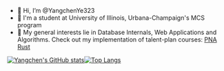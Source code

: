 - 👋 Hi, I’m @YangchenYe323
- 👀 I'm a student at University of Illinois, Urbana-Champaign's MCS program
- 🌱 My general interests lie in Database Internals, Web Applications and Algorithms. Check out my implementation of talent-plan courses: [PNA Rust](https://github.com/YangchenYe323/PNA-Rust)

[![Yangchen's GitHub stats](https://github-readme-stats-rho-wheat.vercel.app/api?username=YangchenYe323&show_icons=true&count_private=true)](https://github.com/anuraghazra/github-readme-stats)[![Top Langs](https://github-readme-stats-rho-wheat.vercel.app/api/top-langs/?username=YangchenYe323&langs_count=8&exclude_repo=abstract_algebra,resume,Maze&hide=html,css,ejs,stylus,cool,llvm&layout=compact)](https://github.com/anuraghazra/github-readme-stats)



<!---
YangchenYe323/YangchenYe323 is a ✨ special ✨ repository because its `README.md` (this file) appears on your GitHub profile.
You can click the Preview link to take a look at your changes.
--->

